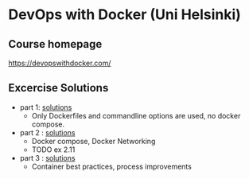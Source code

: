 # DevOps with Docker (Uni Helsinki)

## Course homepage

<https://devopswithdocker.com/>

## Excercise Solutions

- part 1: [solutions](./part1/SOLUTIONS.md) 
  - Only Dockerfiles and commandline options are used, no docker compose.
- part 2 : [solutions](./part2/SOLUTIONS.md) 
  - Docker compose, Docker Networking
  - TODO ex 2.11   
- part 3 : [solutions](./part3/SOLUTIONS.md)
  - Container best practices, process improvements
